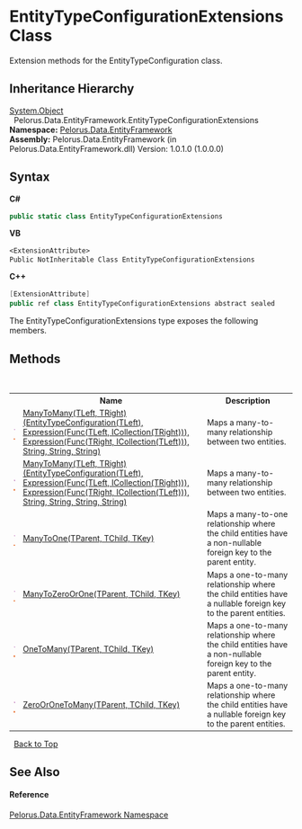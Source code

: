 # EntityTypeConfigurationExtensions Class
 

Extension methods for the EntityTypeConfiguration<T> class.


## Inheritance Hierarchy
<a href="http://msdn2.microsoft.com/en-us/library/e5kfa45b" target="_blank">System.Object</a><br />&nbsp;&nbsp;Pelorus.Data.EntityFramework.EntityTypeConfigurationExtensions<br />
**Namespace:**&nbsp;<a href="55312241">Pelorus.Data.EntityFramework</a><br />**Assembly:**&nbsp;Pelorus.Data.EntityFramework (in Pelorus.Data.EntityFramework.dll) Version: 1.0.1.0 (1.0.0.0)

## Syntax

**C#**<br />
``` C#
public static class EntityTypeConfigurationExtensions
```

**VB**<br />
``` VB
<ExtensionAttribute>
Public NotInheritable Class EntityTypeConfigurationExtensions
```

**C++**<br />
``` C++
[ExtensionAttribute]
public ref class EntityTypeConfigurationExtensions abstract sealed
```

The EntityTypeConfigurationExtensions type exposes the following members.


## Methods
&nbsp;<table><tr><th></th><th>Name</th><th>Description</th></tr><tr><td>![Public method](media/pubmethod.gif "Public method")![Static member](media/static.gif "Static member")</td><td><a href="B8A4B6A4">ManyToMany(TLeft, TRight)(EntityTypeConfiguration(TLeft), Expression(Func(TLeft, ICollection(TRight))), Expression(Func(TRight, ICollection(TLeft))), String, String, String)</a></td><td>
Maps a many-to-many relationship between two entities.</td></tr><tr><td>![Public method](media/pubmethod.gif "Public method")![Static member](media/static.gif "Static member")</td><td><a href="7A192C32">ManyToMany(TLeft, TRight)(EntityTypeConfiguration(TLeft), Expression(Func(TLeft, ICollection(TRight))), Expression(Func(TRight, ICollection(TLeft))), String, String, String, String)</a></td><td>
Maps a many-to-many relationship between two entities.</td></tr><tr><td>![Public method](media/pubmethod.gif "Public method")![Static member](media/static.gif "Static member")</td><td><a href="97D8821">ManyToOne(TParent, TChild, TKey)</a></td><td>
Maps a many-to-one relationship where the child entities have a non-nullable foreign key to the parent entity.</td></tr><tr><td>![Public method](media/pubmethod.gif "Public method")![Static member](media/static.gif "Static member")</td><td><a href="F1632EA3">ManyToZeroOrOne(TParent, TChild, TKey)</a></td><td>
Maps a one-to-many relationship where the child entities have a nullable foreign key to the parent entities.</td></tr><tr><td>![Public method](media/pubmethod.gif "Public method")![Static member](media/static.gif "Static member")</td><td><a href="49AD4BB8">OneToMany(TParent, TChild, TKey)</a></td><td>
Maps a one-to-many relationship where the child entities have a non-nullable foreign key to the parent entity.</td></tr><tr><td>![Public method](media/pubmethod.gif "Public method")![Static member](media/static.gif "Static member")</td><td><a href="95F034A9">ZeroOrOneToMany(TParent, TChild, TKey)</a></td><td>
Maps a one-to-many relationship where the child entities have a nullable foreign key to the parent entities.</td></tr></table>&nbsp;
<a href="#entitytypeconfigurationextensions-class">Back to Top</a>

## See Also


#### Reference
<a href="55312241">Pelorus.Data.EntityFramework Namespace</a><br />